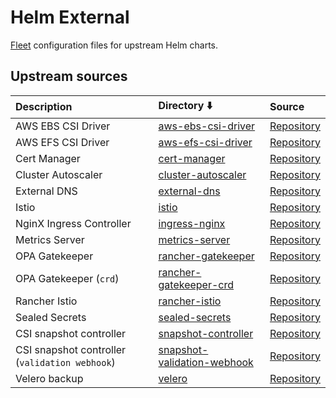 # Helm External

[Fleet](https://fleet.rancher.io) configuration files for upstream Helm charts.

## Upstream sources

| Description                                    | Directory :arrow_down:                                     | Source                                                                                                     |
| :--------------------------------------------- | :--------------------------------------------------------- | :--------------------------------------------------------------------------------------------------------- |
| AWS EBS CSI Driver                             | [aws-ebs-csi-driver](aws-ebs-csi-driver)                   | [Repository](https://github.com/kubernetes-sigs/aws-ebs-csi-driver/tree/master/charts/aws-ebs-csi-driver)  |
| AWS EFS CSI Driver                             | [aws-efs-csi-driver](aws-efs-csi-driver)                   | [Repository](https://github.com/kubernetes-sigs/aws-efs-csi-driver/tree/master/charts/aws-efs-csi-driver)  |
| Cert Manager                                   | [cert-manager](cert-manager)                               | [Repository](https://github.com/jetstack/cert-manager/tree/master/deploy/charts/cert-manager)              |
| Cluster Autoscaler                             | [cluster-autoscaler](cluster-autoscaler)                   | [Repository](https://github.com/kubernetes/autoscaler/tree/master/charts/cluster-autoscaler)               |
| External DNS                                   | [external-dns](external-dns)                               | [Repository](https://github.com/kubernetes-sigs/external-dns/tree/master/charts/external-dns)              |
| Istio                                          | [istio](istio)                                             | [Repository](https://github.com/istio/istio/tree/master/manifests/charts)                                  |
| NginX Ingress Controller                       | [ingress-nginx](ingress-nginx)                             | [Repository](https://github.com/kubernetes/ingress-nginx/tree/main/charts/ingress-nginx)                   |
| Metrics Server                                 | [metrics-server](metrics-server)                           | [Repository](https://github.com/bitnami/charts/tree/master/bitnami/metrics-server)                         |
| OPA Gatekeeper                                 | [rancher-gatekeeper](rancher-gatekeeper)                   | [Repository](https://github.com/rancher/charts/tree/dev-v2.6/charts/rancher-gatekeeper)                    |
| OPA Gatekeeper (`crd`)                         | [rancher-gatekeeper-crd](rancher-gatekeeper-crd)           | [Repository](https://github.com/rancher/charts/tree/dev-v2.6/charts/rancher-gatekeeper-crd)                |
| Rancher Istio                                  | [rancher-istio](rancher-istio)                             | [Repository](https://github.com/rancher/charts/tree/dev-v2.6/charts/rancher-istio)                         |
| Sealed Secrets                                 | [sealed-secrets](sealed-secrets)                           | [Repository](https://github.com/bitnami-labs/sealed-secrets/tree/main/helm/sealed-secrets)                 |
| CSI snapshot controller                        | [snapshot-controller](snapshot-controller)                 | [Repository](https://github.com/piraeusdatastore/helm-charts/tree/main/charts/snapshot-controller)         |
| CSI snapshot controller (`validation webhook`) | [snapshot-validation-webhook](snapshot-validation-webhook) | [Repository](https://github.com/piraeusdatastore/helm-charts/tree/main/charts/snapshot-validation-webhook) |
| Velero backup                                  | [velero](velero)                                           | [Repository](https://github.com/vmware-tanzu/helm-charts/tree/main/charts/velero)                          |
